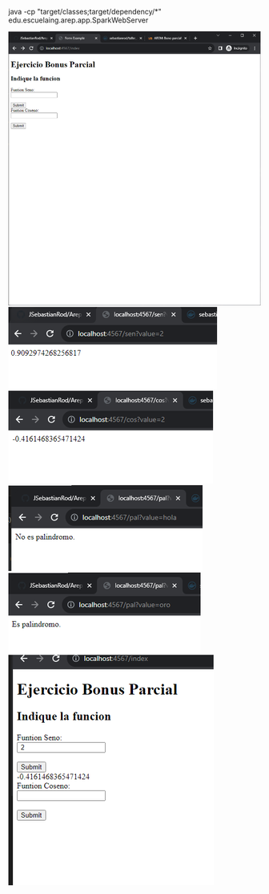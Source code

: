 java -cp "target/classes;target/dependency/*" edu.escuelaing.arep.app.SparkWebServer

![](./src/images/1.png)
![](./src/images/2.png)
![](./src/images/3.png)
![](./src/images/4.png)
![](./src/images/5.png)
![](./src/images/6.png)